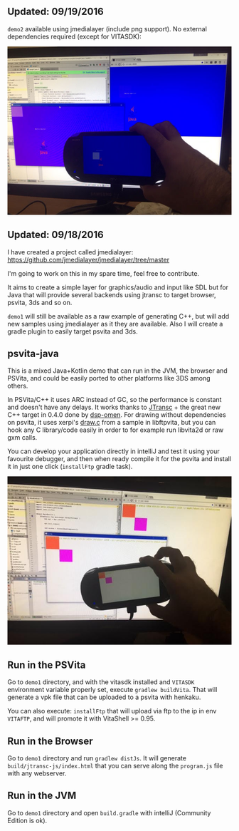 ## Updated: 09/19/2016

`demo2` available using jmedialayer (include png support). No external dependencies required (except for VITASDK):

![](demo2/screenshot.jpg)

## Updated: 09/18/2016

I have created a project called jmedialayer:
https://github.com/jmedialayer/jmedialayer/tree/master

I'm going to work on this in my spare time, feel free to contribute.

It aims to create a simple layer for graphics/audio and input like SDL but for Java that will provide several backends using jtransc to target browser, psvita, 3ds and so on.

`demo1` will still be available as a raw example of generating C++, but will add new samples using jmedialayer as it they are available. Also I will create a gradle plugin to easily target psvita and 3ds.

## psvita-java

This is a mixed Java+Kotlin demo that can run in the JVM, the browser and PSVita,
and could be easily ported to other platforms like 3DS among others.

In PSVita/C++ it uses ARC instead of GC, so the performance is constant and doesn't
have any delays. It works thanks to [JTransc](https://github.com/jtransc/jtransc) +
the great new C++ target in 0.4.0 done by [dsp-omen](https://github.com/dsp-omen).
For drawing without dependencies on psvita, it uses xerpi's [draw.c](https://github.com/xerpi/libftpvita/blob/master/sample/draw.c) from a sample in libftpvita, but you can hook any C library/code easily in order to for example run libvita2d or raw gxm calls.

You can develop your application directly in intelliJ and test it using your favourite debugger, and then when ready compile it for the psvita and install it in just one click (`installFtp` gradle task).

![0.jpg](0.jpg)

## Run in the PSVita

Go to `demo1` directory, and with the vitasdk installed and `VITASDK` environment variable properly set, execute `gradlew buildVita`.
That will generate a vpk file that can be uploaded to a psvita with henkaku.

You can also execute: `installFtp` that will upload via ftp to the ip in env `VITAFTP`, and will promote it with VitaShell >= 0.95.

## Run in the Browser

Go to `demo1` directory and run `gradlew distJs`. It will generate `build/jtransc-js/index.html` that you can serve along the `program.js` file with any webserver.

## Run in the JVM

Go to `demo1` directory and open `build.gradle` with intelliJ (Community Edition is ok).
